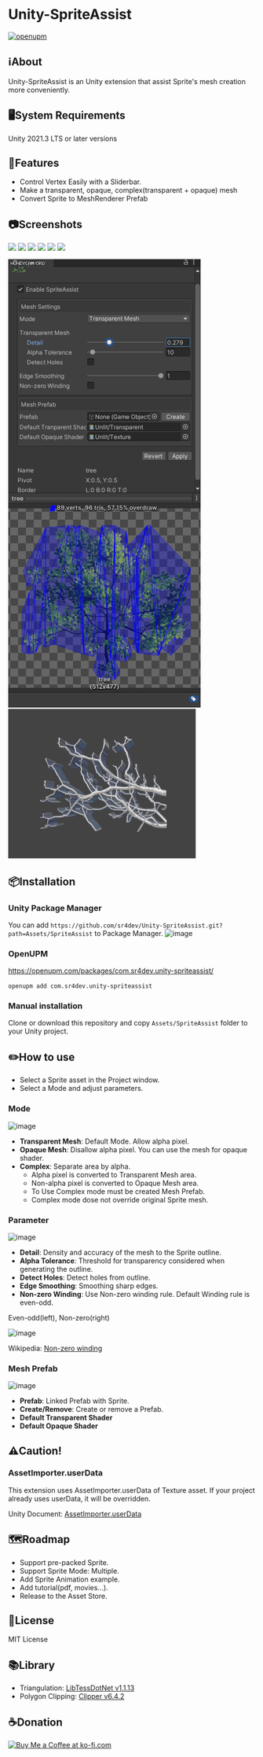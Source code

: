 # Unity-SpriteAssist

[![openupm](https://img.shields.io/npm/v/com.sr4dev.unity-spriteassist?label=openupm&registry_uri=https://package.openupm.com)](https://openupm.com/packages/com.sr4dev.unity-spriteassist/)

## ℹ️About
Unity-SpriteAssist is an Unity extension that assist Sprite's mesh creation more conveniently.

## 🖥️System Requirements
Unity 2021.3 LTS or later versions

## 📝Features
- Control Vertex Easily with a Sliderbar.
- Make a transparent, opaque, complex(transparent + opaque) mesh
- Convert Sprite to MeshRenderer Prefab

## 📷Screenshots
<p>
<img src="https://user-images.githubusercontent.com/9159336/213104399-26e02766-dd83-467c-a486-37b17b4a5081.png" width="250">
<img src="https://user-images.githubusercontent.com/9159336/213102784-29a08fcf-7a0f-46b3-a1b5-f3d2f3be3422.png" width="250">
<img src="https://user-images.githubusercontent.com/9159336/213102924-89149b98-49de-488b-9437-9a7bf9a2da48.png" width="250">
<img src="https://user-images.githubusercontent.com/9159336/213102642-ce282867-8a45-47d9-a426-dbc32a733483.png" width="250">
<img src="https://user-images.githubusercontent.com/9159336/213103066-fbfbf2fe-56b5-4f08-b0c3-f30d19b93fa1.png" width="250">
<img src="https://user-images.githubusercontent.com/9159336/213104230-d421c911-4441-4b3a-a2a2-928884cc753e.png" width="250">
</p>

![image](README.gif)
![image](thickness.gif)

## 📦Installation
### Unity Package Manager
You can add `https://github.com/sr4dev/Unity-SpriteAssist.git?path=Assets/SpriteAssist` to Package Manager.
![image](https://user-images.githubusercontent.com/9159336/99905771-42e89000-2d16-11eb-91a0-24ecf4af6afd.png)

### OpenUPM
https://openupm.com/packages/com.sr4dev.unity-spriteassist/
```
openupm add com.sr4dev.unity-spriteassist
```

### Manual installation
Clone or download this repository and copy `Assets/SpriteAssist` folder to your Unity project.


## ✏️How to use
- Select a Sprite asset in the Project window.
- Select a Mode and adjust parameters.

### Mode
![image](https://user-images.githubusercontent.com/9159336/97450951-9ca7a580-1976-11eb-86f7-4e18775dd9b0.png)
- **Transparent Mesh**: Default Mode. Allow alpha pixel.
- **Opaque Mesh**: Disallow alpha pixel. You can use the mesh for opaque shader.
- **Complex**: Separate area by alpha.
  - Alpha pixel is converted to Transparent Mesh area.
  - Non-alpha pixel is converted to Opaque Mesh area.
  - To Use Complex mode must be created Mesh Prefab.
  - Complex mode dose not override original Sprite mesh.
  
### Parameter
![image](https://user-images.githubusercontent.com/9159336/97451357-04f68700-1977-11eb-9445-77eac8a9efe3.png)
- **Detail**: Density and accuracy of the mesh to the Sprite outline.
- **Alpha Tolerance**: Threshold for transparency considered when generating the outline.
- **Detect Holes**: Detect holes from outline.
- **Edge Smoothing**: Smoothing sharp edges.
- **Non-zero Winding**: Use Non-zero winding rule. Default Winding rule is even-odd.

Even-odd(left), Non-zero(right)

![image](https://user-images.githubusercontent.com/9159336/97708967-f043fb80-1afc-11eb-954d-c6660cad6da6.png)
 
Wikipedia: [Non-zero winding](https://en.wikipedia.org/wiki/Nonzero-rule)

### Mesh Prefab
![image](https://user-images.githubusercontent.com/9159336/97451557-32433500-1977-11eb-8b57-32b6f15e04e6.png)
- **Prefab**: Linked Prefab with Sprite.
- **Create/Remove**: Create or remove a Prefab.
- **Default Transparent Shader**
- **Default Opaque Shader**

## ⚠️Caution!

### AssetImporter.userData
This extension uses AssetImporter.userData of Texture asset. If your project already uses userData, it will be overridden.

Unity Document: [AssetImporter.userData](https://docs.unity3d.com/ScriptReference/AssetImporter-userData.html)

## 🗺️Roadmap
- Support pre-packed Sprite.
- Support Sprite Mode: Multiple.
- Add Sprite Animation example.
- Add tutorial(pdf, movies...).
- Release to the Asset Store.

## 🔣License
MIT License

## 📚Library
* Triangulation: [LibTessDotNet v1.1.13](https://github.com/speps/LibTessDotNet)
* Polygon Clipping: [Clipper v6.4.2](http://www.angusj.com/delphi/clipper.php)

## ☕Donation
<a href='https://ko-fi.com/sr4dev' target='_blank'><img height='35' style='border:0px;height:46px;' src='https://az743702.vo.msecnd.net/cdn/kofi3.png?v=0' border='0' alt='Buy Me a Coffee at ko-fi.com' />
